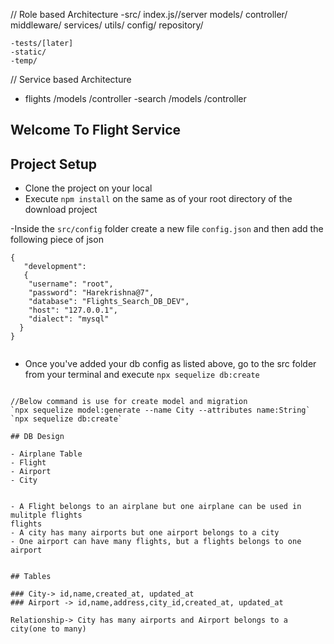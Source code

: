   // Role based Architecture
  -src/
    index.js//server
    models/
    controller/
    middleware/
    services/
    utils/
    config/
    repository/


    -tests/[later]
    -static/
    -temp/

// Service based Architecture

- flights
    /models
    /controller
-search
    /models
    /controller


## Welcome To Flight Service

## Project Setup
- Clone the project on your local
- Execute `npm install` on the same as of your root directory of the download project

-Inside the `src/config` folder create a new file `config.json` and then add the following piece of json

````
{
   "development": 
   {
    "username": "root",
    "password": "Harekrishna@7",
    "database": "Flights_Search_DB_DEV",
    "host": "127.0.0.1",
    "dialect": "mysql"
  }
}


`````
- Once you've added your db config as listed above, go to the src folder from your terminal and execute `npx sequelize db:create`
```

//Below command is use for create model and migration 
`npx sequelize model:generate --name City --attributes name:String`
`npx sequelize db:create`

## DB Design

- Airplane Table 
- Flight 
- Airport 
- City


- A Flight belongs to an airplane but one airplane can be used in mulitple flights 
flights
- A city has many airports but one airport belongs to a city 
- One airport can have many flights, but a flights belongs to one airport


## Tables

### City-> id,name,created_at, updated_at
### Airport -> id,name,address,city_id,created_at, updated_at

Relationship-> City has many airports and Airport belongs to a city(one to many)